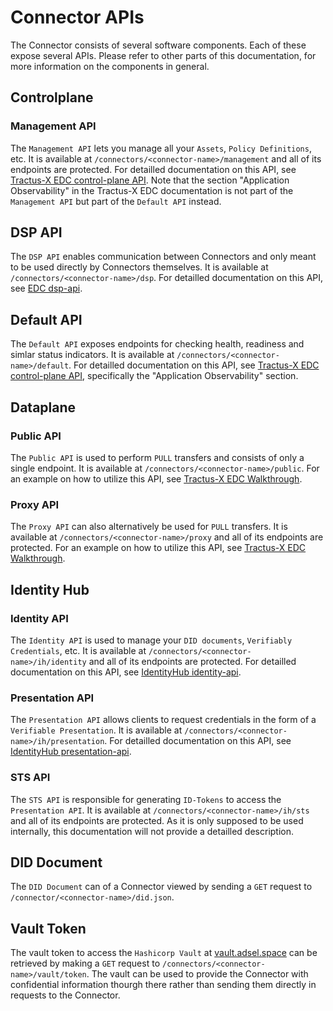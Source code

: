 # Connector APIs

The Connector consists of several software components. Each of these expose several APIs. Please refer to other parts of this documentation, for more information on the components in general.

## Controlplane

### Management API

The `Management API` lets you manage all your `Assets`, `Policy Definitions`, etc. It is available at `/connectors/<connector-name>/management` and all of its endpoints are protected. For detailled documentation on this API, see [Tractus-X EDC control-plane API](https://eclipse-tractusx.github.io/tractusx-edc/openapi/control-plane-api/). Note that the section "Application Observability" in the Tractus-X EDC documentation is not part of the `Management API` but part of the `Default API` instead.


## DSP API

The `DSP API` enables communication between Connectors and only meant to be used directly by Connectors themselves. It is available at `/connectors/<connector-name>/dsp`. For detailled documentation on this API, see [EDC dsp-api](https://eclipse-edc.github.io/Connector/openapi/dsp-api/).

## Default API

The `Default API` exposes endpoints for checking health, readiness and simlar status indicators. It is available at `/connectors/<connector-name>/default`. For detailled documentation on this API, see [Tractus-X EDC control-plane API](https://eclipse-tractusx.github.io/tractusx-edc/openapi/control-plane-api/), specifically the "Application Observability" section.

## Dataplane

### Public API

The `Public API` is used to perform `PULL` transfers and consists of only a single endpoint. It is available at `/connectors/<connector-name>/public`. For an example on how to utilize this API, see [Tractus-X EDC Walkthrough](https://github.com/eclipse-tractusx/tractusx-edc/blob/0.9.0/docs/usage/management-api-walkthrough/07_edrs.md).

### Proxy API

The `Proxy API` can also alternatively be used for `PULL` transfers. It is available at `/connectors/<connector-name>/proxy` and all of its endpoints are protected. For an example on how to utilize this API, see [Tractus-X EDC Walkthrough](https://github.com/eclipse-tractusx/tractusx-edc/blob/0.9.0/docs/usage/management-api-walkthrough/07_edrs.md).

## Identity Hub

### Identity API

The `Identity API` is used to manage your `DID documents`, `Verifiably Credentials`, etc. It is available at `/connectors/<connector-name>/ih/identity` and all of its endpoints are protected. For detailled documentation on this API, see [IdentityHub identity-api](https://eclipse-edc.github.io/IdentityHub/openapi/identity-api/).

### Presentation API

The `Presentation API` allows clients to request credentials in the form of a `Verifiable Presentation`. It is available at `/connectors/<connector-name>/ih/presentation`. For detailled documentation on this API, see [IdentityHub presentation-api](https://eclipse-edc.github.io/IdentityHub/openapi/presentation-api/).

### STS API

The `STS API` is responsible for generating `ID-Tokens` to access the `Presentation API`. It is available at `/connectors/<connector-name>/ih/sts` and all of its endpoints are protected. As it is only supposed to be used internally, this documentation will not provide a detailled description.

## DID Document

The `DID Document` can of a Connector viewed by sending a `GET` request to `/connector/<connector-name>/did.json`.

## Vault Token

The vault token to access the `Hashicorp Vault` at [vault.adsel.space](https://vault.adsel.space) can be retrieved by making a `GET` request to `/connectors/<connector-name>/vault/token`. The vault can be used to provide the Connector with confidential information thourgh there rather than sending them directly in requests to the Connector.
